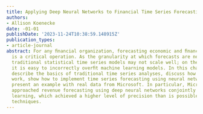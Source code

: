 ```yaml
---
title: Applying Deep Neural Networks to Financial Time Series Forecasting
authors:
- Allison Koenecke
date: -01-01
publishDate: '2023-11-24T10:38:59.148915Z'
publication_types:
- article-journal
abstract: For any ﬁnancial organization, forecasting economic and ﬁnancial variables
  is a critical operation. As the granularity at which forecasts are needed increases,
  traditional statistical time series models may not scale well; on the other hand,
  it is easy to incorrectly overﬁt machine learning models. In this chapter, we will
  describe the basics of traditional time series analyses, discuss how neural networks
  work, show how to implement time series forecasting using neural networks, and ﬁnally
  present an example with real data from Microsoft. In particular, Microsoft successfully
  approached revenue forecasting using deep neural networks conjointly with curriculum
  learning, which achieved a higher level of precision than is possible with traditional
  techniques.
---
```

